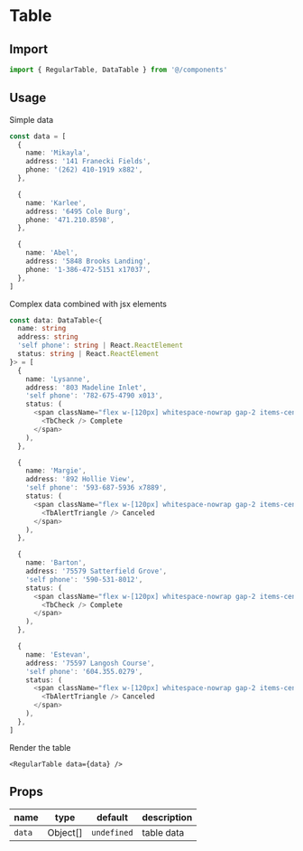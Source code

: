 # Table

## Import
```typescript
import { RegularTable, DataTable } from '@/components'
```

## Usage
Simple data

```typescript
const data = [
  {
    name: 'Mikayla',
    address: '141 Franecki Fields',
    phone: '(262) 410-1919 x882',
  },

  {
    name: 'Karlee',
    address: '6495 Cole Burg',
    phone: '471.210.8598',
  },

  {
    name: 'Abel',
    address: '5848 Brooks Landing',
    phone: '1-386-472-5151 x17037',
  },
]
```

Complex data combined with jsx elements
```typescript
const data: DataTable<{
  name: string
  address: string
  'self phone': string | React.ReactElement
  status: string | React.ReactElement
}> = [
  {
    name: 'Lysanne',
    address: '803 Madeline Inlet',
    'self phone': '782-675-4790 x013',
    status: (
      <span className="flex w-[120px] whitespace-nowrap gap-2 items-center py-1 px-3 bg-green-200 text-green-900 rounded-full">
        <TbCheck /> Complete
      </span>
    ),
  },

  {
    name: 'Margie',
    address: '892 Hollie View',
    'self phone': '593-687-5936 x7889',
    status: (
      <span className="flex w-[120px] whitespace-nowrap gap-2 items-center py-1 px-3 bg-red-200 text-red-900 rounded-full">
        <TbAlertTriangle /> Canceled
      </span>
    ),
  },

  {
    name: 'Barton',
    address: '75579 Satterfield Grove',
    'self phone': '590-531-8012',
    status: (
      <span className="flex w-[120px] whitespace-nowrap gap-2 items-center py-1 px-3 bg-green-200 text-green-900 rounded-full">
        <TbCheck /> Complete
      </span>
    ),
  },

  {
    name: 'Estevan',
    address: '75597 Langosh Course',
    'self phone': '604.355.0279',
    status: (
      <span className="flex w-[120px] whitespace-nowrap gap-2 items-center py-1 px-3 bg-red-200 text-red-900 rounded-full">
        <TbAlertTriangle /> Canceled
      </span>
    ),
  },
]
```

Render the table

```tsx
<RegularTable data={data} />
```

## Props
| name   | type     | default     | description |
| ------ | -------- | ----------- | ----------- |
| `data` | Object[] | `undefined` | table data  |
